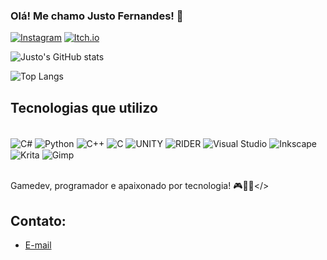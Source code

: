 

### Olá! Me chamo Justo Fernandes! 👋

[![Instagram](https://img.shields.io/badge/Instagram-E4405F?style=for-the-badge&logo=instagram&logoColor=white)](https://www.instagram.com/j.frnnds/)
[![Itch.io](https://img.shields.io/badge/Itch.io-FA5C5C?style=for-the-badge&logo=itchdotio&logoColor=white)](https://otsuji.itch.io/)

![Justo's GitHub stats](https://github-readme-stats.vercel.app/api?username=justofernandes&show_icons=true&theme=dracula)

![Top Langs](https://github-readme-stats.vercel.app/api/top-langs/?username=justofernandes&hide_progress=true)

## Tecnologias que utilizo

<div style="display: inline_block"><br/>
  <img align="center" alt="C#" src="https://img.shields.io/badge/C%23-239120?style=for-the-badge&logo=c-sharp&logoColor=white" />
  <img align="center" alt="Python" src="[https://img.shields.io/badge/C%23-239120?style=for-the-badge&logo=c-sharp&logoColor=white](https://img.shields.io/badge/Python-14354C?style=for-the-badge&logo=python&logoColor=white)" />
  <img align="center" alt="C++" src="[[https://img.shields.io/badge/C%23-239120?style=for-the-badge&logo=c-sharp&logoColor=white](https://img.shields.io/badge/C-00599C?style=for-the-badge&logo=c&logoColor=white)](https://img.shields.io/badge/C%2B%2B-00599C?style=for-the-badge&logo=c%2B%2B&logoColor=white)" />
  <img align="center" alt="C" src="	https://img.shields.io/badge/C-00599C?style=for-the-badge&logo=c&logoColor=white" />
  <img align="center" alt="UNITY" src="[https://img.shields.io/badge/C-00599C?style=for-the-badge&logo=c&logoColor=white](https://img.shields.io/badge/Unity-100000?style=for-the-badge&logo=unity&logoColor=white)" />
  <img align="center" alt="RIDER" src="https://img.shields.io/badge/Rider-000000?style=for-the-badge&logo=Rider&logoColor=white" />
  <img align="center" alt="Visual Studio" src="https://img.shields.io/badge/Visual_Studio-5C2D91?style=for-the-badge&logo=visual%20studio&logoColor=white" />
  <img align="center" alt="Inkscape" src="https://img.shields.io/badge/Inkscape-000000?style=for-the-badge&logo=Inkscape&logoColor=white" />
  <img align="center" alt="Krita" src="https://img.shields.io/badge/Krita-203759?style=for-the-badge&logo=krita&logoColor=EEF37B" />
  <img align="center" alt="Gimp" src="https://img.shields.io/badge/gimp-5C5543?style=for-the-badge&logo=gimp&logoColor=white" />
</div><br/>

Gamedev, programador e apaixonado por tecnologia! 🎮👨‍💻</>

## Contato:
- [E-mail](Fernandes.Justo@hotmail.com)<br/>
